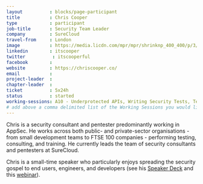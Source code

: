 ```yaml
---
layout          : blocks/page-participant
title           : Chris Cooper
type            : participant
job-title       : Security Team Leader
company         : SureCloud
travel-from     : London
image           : https://media.licdn.com/mpr/mpr/shrinknp_400_400/p/3/000/0c6/0ee/256e78f.jpg
linkedin        : itscooper
twitter          : itscooperful
facebook        :
website         : https://chriscooper.co/
email           :
project-leader  :
chapter-leader  :
ticket          : 5x24h
status          : started
working-sessions: A10 - Underprotected APIs, Writing Security Tests, Testing Guide v5, Recruiting AppSec Talent, Teaching Attacker perspective to Developers, Security Labels, JIRA Risk Workflow, Top 10 Selection Criteria, OWASP Internet of Things Project, Integrating Security into a Portfolio Kanban, Cheat Sheets, AppSec Review and Pentest Playbook, Visit Bletchley Park, Sign Ceremony for Owasp Top 10 2017, Role of Security Certification, OWASP Risk Rating Management Project, Identity and Access Management for REST APIs - REST Security Cheat Sheet
# add above a comma delimited list of the Working Sessions you would like to attend (use the session's title)
---
```


Chris is a security consultant and pentester predominantly working in AppSec. He works across both public- and private-sector organisations - from small development teams to FTSE 100 companies - performing testing, consulting, and training. He currently leads the team of security consultants and pentesters at SureCloud.

Chris is a small-time speaker who particularly enjoys spreading the security gospel to end users, engineers, and developers (see his [Speaker Deck](https://speakerdeck.com/itscooper) and this [webinar](https://www.brighttalk.com/webcast/13155/218743)).
